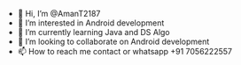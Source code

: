 - 👋 Hi, I’m @AmanT2187
- 👀 I’m interested in Android development
- 🌱 I’m currently learning Java and DS Algo
- 💞️ I’m looking to collaborate on Android development
- 📫 How to reach me  contact or whatsapp +91 7056222557

<!---
AmanT2187/AmanT2187 is a ✨ special ✨ repository because its `README.md` (this file) appears on your GitHub profile.
You can click the Preview link to take a look at your changes.
--->
